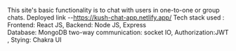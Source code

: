 This site's basic functionality is to chat with users in one-to-one or group chats. 
Deployed link --https://kush-chat-app.netlify.app/
Tech stack used : 
Frontend: React JS,
Backend: Node JS, Express  
Database: MongoDB 
two-way communication: socket IO, 
Authorization:JWT ,
Stying: Chakra UI 
